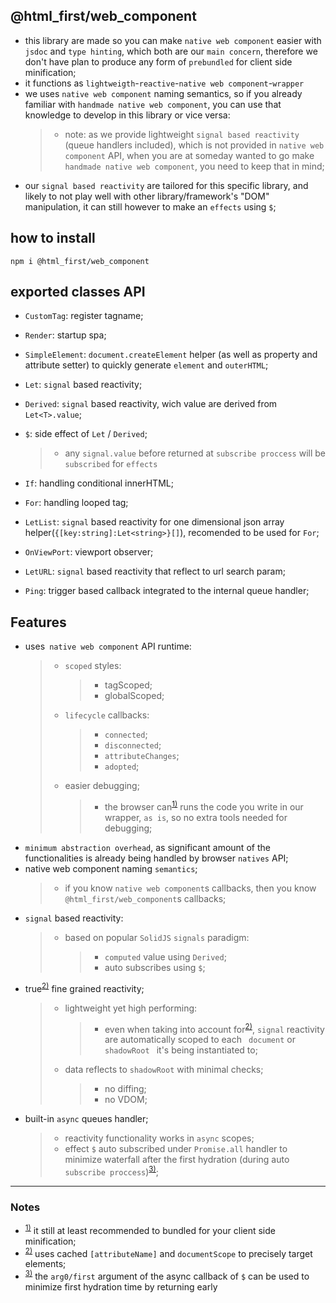 ## @html_first/web_component

-   this library are made so you can make `native web component` easier with `jsdoc` and
    `type hinting`, which both are our `main concern`, therefore we don't have plan to produce any
    form of `prebundled` for client side minification;
-   it functions as `lightweigth`-`reactive`-`native web component`-`wrapper`
-   we uses `native web component` naming semantics, so if you already familiar with
    `handmade native web component`, you can use that knowledge to develop in this library or vice
    versa:
    > -   note: as we provide lightweight `signal based reactivity` (queue handlers included), which
    >     is not provided in `native web component` API, when you are at someday wanted to go make
    >     `handmade native web component`, you need to keep that in mind;
-   our `signal based reactivity` are tailored for this specific library, and likely to not play
    well with other library/framework's "DOM" manipulation, it can still however to make an
    `effects` using `$`;

## how to install

```shell
npm i @html_first/web_component
```

## exported classes API

-   `CustomTag`: register tagname;
-   `Render`: startup spa;
-   `SimpleElement`: `document.createElement` helper (as well as property and attribute setter) to
    quickly generate `element` and `outerHTML`;
-   `Let`: `signal` based reactivity;
-   `Derived`: `signal` based reactivity, wich value are derived from `Let<T>.value`;
-   `$`: side effect of `Let` / `Derived`;

    > -   any `signal.value` before returned at `subscribe proccess` will be `subscribed` for
    >     `effects`

-   `If`: handling conditional innerHTML;
-   `For`: handling looped tag;
-   `LetList`: `signal` based reactivity for one dimensional json array
    helper(`{[key:string]:Let<string>}[]`), recomended to be used for `For`;
-   `OnViewPort`: viewport observer;
-   `LetURL`: `signal` based reactivity that reflect to url search param;
-   `Ping`: trigger based callback integrated to the internal queue handler;

## Features

-   uses` native web component` API runtime:
    > -   `scoped` styles:
    >     > -   tagScoped;
    >     > -   globalScoped;
    > -   `lifecycle` callbacks:
    >     > -   `connected`;
    >     > -   `disconnected`;
    >     > -   `attributeChanges`;
    >     > -   `adopted`;
    > -   easier debugging;
    >     > -   the browser can<sup id="ref-1"><a href="#note-1">1)</a></sup> runs the code you
    >     >     write in our wrapper, `as is`, so no extra tools needed for debugging;
-   `minimum abstraction overhead`, as significant amount of the functionalities is already being
    handled by browser `natives` API;
-   native web component naming `semantics`;
    > -   if you know `native web component`s callbacks, then you know `@html_first/web_component`s
    >     callbacks;
-   `signal` based reactivity:
    > -   based on popular `SolidJS` `signals` paradigm:
    >     > -   `computed` value using `Derived`;
    >     > -   auto subscribes using `$`;
-   true<sup id="ref-2"><a href="#note-2">2)</a></sup> fine grained reactivity;
    > -   lightweight yet high performing:
    >     > -   even when taking into account for<sup id="ref-2"><a href="#note-2">2)</a></sup>,
    >     >     `signal` reactivity are automatically scoped to each ` document` or `shadowRoot `
    >     >     it's being instantiated to;
    > -   data reflects to `shadowRoot` with minimal checks;
    >     > -   no diffing;
    >     > -   no VDOM;
-   built-in `async` queues handler;
    > -   reactivity functionality works in `async` scopes;
    > -   effect `$` auto subscribed under `Promise.all` handler to minimize waterfall after the
    >     first hydration (during auto
    >     `subscribe proccess`)<sup id="ref-3"><a href="#note-3">3)</a></sup>;

---

### Notes

-   <sup id="note-1"><a href="#ref-1">1)</a></sup> it still at least recommended to bundled for your
    client side minification;
-   <sup id="note-2"><a href="#ref-2">2)</a></sup> uses cached `[attributeName]` and `documentScope`
    to precisely target elements;
-   <sup id="note-3"><a href="#ref-3">3)</a></sup> the `arg0/first` argument of the async callback
    of `$` can be used to minimize first hydration time by returning early

